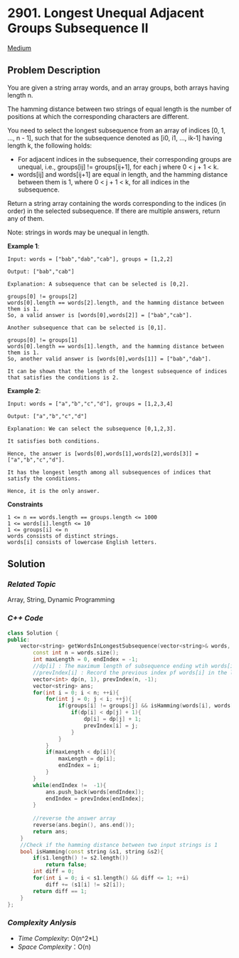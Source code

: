 # 2901. Longest Unequal Adjacent Groups Subsequence II
[Medium](https://leetcode.com/problems/longest-unequal-adjacent-groups-subsequence-ii/description/)

## Problem Description

You are given a string array words, and an array groups, both arrays having length n.

The hamming distance between two strings of equal length is the number of positions at which the corresponding characters are different.

You need to select the longest subsequence from an array of indices [0, 1, ..., n - 1], such that for the subsequence denoted as [i0, i1, ..., ik-1] having length k, the following holds:

  - For adjacent indices in the subsequence, their corresponding groups are unequal, i.e., groups[ij] != groups[ij+1], for each j where 0 < j + 1 < k.
  - words[ij] and words[ij+1] are equal in length, and the hamming distance between them is 1, where 0 < j + 1 < k, for all indices in the subsequence.

Return a string array containing the words corresponding to the indices (in order) in the selected subsequence. If there are multiple answers, return any of them.

Note: strings in words may be unequal in length.


**Example 1**:
```
Input: words = ["bab","dab","cab"], groups = [1,2,2]

Output: ["bab","cab"]

Explanation: A subsequence that can be selected is [0,2].

groups[0] != groups[2]
words[0].length == words[2].length, and the hamming distance between them is 1.
So, a valid answer is [words[0],words[2]] = ["bab","cab"].

Another subsequence that can be selected is [0,1].

groups[0] != groups[1]
words[0].length == words[1].length, and the hamming distance between them is 1.
So, another valid answer is [words[0],words[1]] = ["bab","dab"].

It can be shown that the length of the longest subsequence of indices that satisfies the conditions is 2.
```
**Example 2**:
```
Input: words = ["a","b","c","d"], groups = [1,2,3,4]

Output: ["a","b","c","d"]

Explanation: We can select the subsequence [0,1,2,3].

It satisfies both conditions.

Hence, the answer is [words[0],words[1],words[2],words[3]] = ["a","b","c","d"].

It has the longest length among all subsequences of indices that satisfy the conditions.

Hence, it is the only answer.
```

**Constraints**
```
1 <= n == words.length == groups.length <= 1000
1 <= words[i].length <= 10
1 <= groups[i] <= n
words consists of distinct strings.
words[i] consists of lowercase English letters.
```

## Solution

### _Related Topic_
   Array, String, Dynamic Programming

### _C++ Code_
```cpp
class Solution {
public:
    vector<string> getWordsInLongestSubsequence(vector<string>& words, vector<int>& groups) {
        const int n = words.size();
        int maxLength = 0, endIndex = -1;
        //dp[i] : The maximum length of subsequence ending wtih words[i]
        //prevIndex[i] : Record the previous index pf words[i] in the longest subsequence
        vector<int> dp(n, 1), prevIndex(n, -1);
        vector<string> ans;
        for(int i = 0; i < n; ++i){
            for(int j = 0; j < i; ++j){
                if(groups[i] != groups[j] && isHamming(words[i], words[j])){
                    if(dp[i] < dp[j] + 1){
                        dp[i] = dp[j] + 1;
                        prevIndex[i] = j;
                    }
                }
            }
            if(maxLength < dp[i]){
                maxLength = dp[i];
                endIndex = i;
            }
        }
        while(endIndex !=  -1){
            ans.push_back(words[endIndex]);
            endIndex = prevIndex[endIndex];
        }
    
        //reverse the answer array
        reverse(ans.begin(), ans.end());
        return ans;
    }
    //Check if the hamming distance between two input strings is 1
    bool isHamming(const string &s1, string &s2){
        if(s1.length() != s2.length())
            return false;
        int diff = 0;
        for(int i = 0; i < s1.length() && diff <= 1; ++i)
            diff += (s1[i] != s2[i]);
        return diff == 1;
    }
};
```

### _Complexity Anlysis_
- _Time Complexity_: O(n^2*L)
- _Space Complexity_：O(n)
